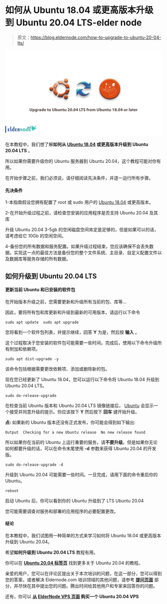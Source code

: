 # 如何从 Ubuntu 18.04 或更高版本升级到 Ubuntu 20.04 LTS-elder node

> 原文：<https://blog.eldernode.com/how-to-upgrade-to-ubuntu-20-04-lts/>

![How to upgrade to Ubuntu 20.04 LTS from Ubuntu 18.04 or later](img/fab2dcd1ed81e37e3068019f09aadd2c.png)

在本教程中，我们想了解**如何从 [Ubuntu 18.04](https://eldernode.com/initial-setup-ubuntu-18/) 或更高版本升级到 Ubuntu 20.04 LTS** 。

所以如果你需要升级你的 Ubuntu 服务器到 Ubuntu 20.04，这个教程可能对你有用。

在开始步骤之前，我们必须说，请仔细阅读先决条件，并逐一运行所有步骤。

#### 先决条件

1-本指南假设您拥有配置了 root 或 sudo 用户的 [Ubuntu 18.04](https://releases.ubuntu.com/18.04/) 或更高版本。

2-在开始升级过程之前，请检查您安装的应用程序是否支持 Ubuntu 20.04 及其库

升级 Ubuntu 20.04 3-5gb 的空闲磁盘空间肯定是足够的，但是如果可以的话，请考虑给它 10Gb 的空闲空间。

4-备份您的所有数据和服务配置。如果升级过程结束，您应该确保不会丢失数据。实现这一点的最佳方法是备份您的整个文件系统、主目录、自定义配置文件以及数据库等服务存储的所有数据。

## 如何升级到 Ubuntu 20.04 LTS

#### 更新当前 Ubuntu 和已安装的软件包

在开始版本升级之前，您需要更新和升级所有当前的包、库等…

因此，要将所有包和库更新和升级到最新的可用版本，请运行以下命令

```
sudo apt update  sudo apt upgrade
```

您将看到一个软件包列表，并提示继续，回答 **Y** 为是，然后按 **输入** 。

这个过程取决于您安装的软件包可能需要一些时间。完成后，使用以下命令升级所有附加和依赖项。

```
sudo apt dist-upgrade -y
```

该命令包括根据需要更改依赖项、添加或删除新的包。

现在您已经更新了 Ubuntu 18.04，您可以运行以下命令将 Ubuntu 18.04 升级到 Ubuntu 20.04 LTS。

```
sudo do-release-upgrade
```

在检查当前 Ubuntu 版本和 Ubuntu 20.04 LTS 镜像链接后， [Ubuntu](https://eldernode.com/tag/ubuntu/) 会显示一个接受并同意升级的提示。你应该按下 **Y** 然后按下 **回车** 键开始升级。

**点:** 如果新的 Ubuntu 版本还没有正式发布，你可能会得到如下输出:

```
Output  Checking for a new Ubuntu release  No new release found
```

所以如果你在当前的 Ubuntu 上运行重要的服务，请**不要升级**。但是如果你无论如何都要升级的话，可以在命令末尾使用 **-d** 参数来获得 Ubuntu 20.04 的开发版。

```
sudo do-release-upgrade -d
```

升级到 Ubuntu 20.04 可能需要一些时间。一旦完成，请用下面的命令重启你的 Ubuntu。

```
reboot
```

启动 Ubuntu 后，你可以看到你的 Ubuntu 升级到了 LTS Ubuntu 20.04

您可能需要调查对服务和部署的应用程序的必要配置更改。

#### 结论

在本教程中，我们试图用一种简单的方式来学习如何将 Ubuntu 18.04 或更高版本升级到 Ubuntu 20.04。

希望**如何升级到 Ubuntu 20.04 LTS** 教程有用。

你可以在 [**Ubuntu 20.04 标签页**](https://eldernode.com/tag/ubuntu-20-04/) 找到更多关于 Ubuntu 20.04 的教程。

亲爱的用户，您可以在评论区提出关于本次培训的问题，在这一部分，您可以得到您的答案，或者解决 Eldernode.com 培训领域的其他问题，请参考 **[提问页面](https://eldernode.com/ask)** 部分，并尽快在其中提出您的问题。腾出时间给其他用户和专家来回答你的问题。

还有，你可以 **[从](https://eldernode.com/ubuntu-vps/) [**ElderNode VPS 页面**](https://eldernode.com/linux-vps/) 购买一个 Ubuntu 20.04 VPS**